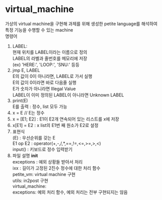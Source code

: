 # virtual_machine  
 가상의 virtual machine을 구현해 과제를 위해 생성한 petite language를 해석하여 특정 기능을 수행할 수 있는 machine  
 명령어    
 1) LABEL:  
    현재 위치를 LABEL이라는 이름으로 정의  
    LABEL의 라벨과 줄번호를 메모리에 저장   
    (ex) 'HERE:', 'LOOP:', 'SNU:' 등등  
 2) jmp E, LABEL  
    E의 값이 0이 아니라면, LABEL로 가서 실행  
    E의 값이 0이라면 바로 다음줄 실행  
    E가 숫자가 아니라면 Illegal Value  
    LABEL이 이미 정의된 LABEL이 아니라면 Unknown LABEL  
 3) print(E)  
    E를 출력 : 정수, list 모두 가능  
 4) x = E // E는 정수  
 5) x = [E1; E2] : E1이 E2개 연속되어 있는 리스트를 x에 저장  
 6) x[E1] = E2 : x list의 E1번 째 원소가 E2로 설정  
 7) 표현식  
    (E) : 우선순위를 갖는 E  
    E1 op E2 : operator(+,-,/,*,==,!=,<=,>=,>,<)  
    input() : 키보드로 정수 입력받기
 8) 파일 설명
     __init__  
    exceptions : 예외 상황들 받아서 처리  
    ixx : 길이가 고정된 2진수 정수에 대한 처리 함수  
    petite_vm: virtual machine 구현  
    utils: in2post 구현  
    virtual_machine:  
    exceptions: 예외 처리 함수, 예외 처리는 전부 구현되지는 않음  

